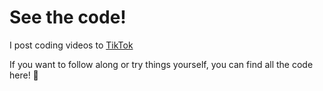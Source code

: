 # See the code!
I post coding videos to [TikTok](https://www.tiktok.com/@lucaswonderley)

If you want to follow along or try things yourself, you can find all the code here! 🙂
